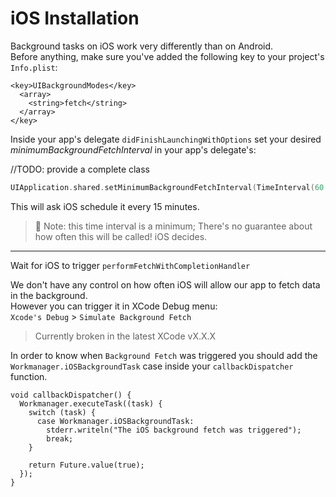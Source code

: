 # iOS Installation

Background tasks on iOS work very differently than on Android.  
Before anything, make sure you've added the following key to your project's `Info.plist`:
```
<key>UIBackgroundModes</key>
  <array>
    <string>fetch</string>
  </array>
</key>
```

Inside your app's delegate `didFinishLaunchingWithOptions` set your desired _minimumBackgroundFetchInterval_ in your app's delegate's:

//TODO: provide a complete class
```swift
UIApplication.shared.setMinimumBackgroundFetchInterval(TimeInterval(60 * 15))  
```

This will ask iOS schedule it every 15 minutes.

> 📝 Note: this time interval is a minimum; There's no guarantee about how often this will be called! iOS decides.   

---

Wait for iOS to trigger `performFetchWithCompletionHandler`

We don't have any control on how often iOS will allow our app to fetch data in the background.  
However you can trigger it in XCode Debug menu:   
`Xcode's Debug` > `Simulate Background Fetch`  

> Currently broken in the latest XCode vX.X.X 

In order to know when `Background Fetch` was triggered you should add the `Workmanager.iOSBackgroundTask` case inside your `callbackDispatcher` function.  

```
void callbackDispatcher() {
  Workmanager.executeTask((task) {
    switch (task) {
      case Workmanager.iOSBackgroundTask:
        stderr.writeln("The iOS background fetch was triggered");
        break;
    }

    return Future.value(true);
  });
}
